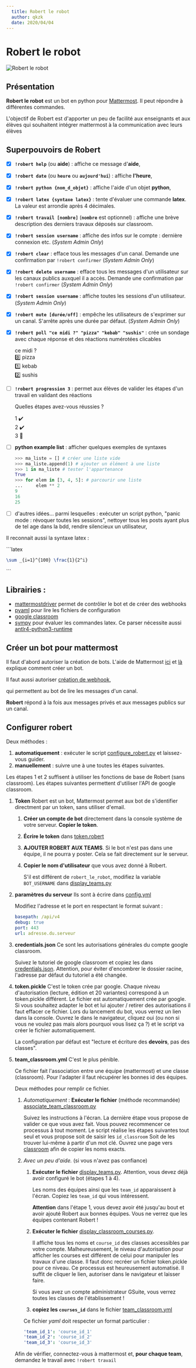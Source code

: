 ```yaml
---
  title: Robert le robot
  author: qkzk
  date: 2020/04/04
---
```


# Robert le robot

![Robert le robot](./img/robert_le_robot.png)

## Présentation

**Robert le robot** est un bot en python pour [Mattermost](https://mattermost.org).
Il peut répondre à différentes commandes.

L'objectif de Robert est d'apporter un peu de facilité aux enseignants et aux
élèves qui souhaitent intégrer mattermost à la communication avec leurs élèves

## Superpouvoirs de Robert


* [x] **`!robert help`** (ou **aide**) : affiche ce message d'**aide**,
* [x] **`!robert date`** (ou **`heure`** ou **`aujourd'hui`**) : affiche **l'heure**,
* [x] **`!robert python {nom_d_objet}`** : affiche l'aide d'un objet **python**,
* [x] **`!robert latex {syntaxe latex}`** : tente d'évaluer une commande **latex**. La valeur est arrondie après 4 décimales.
* [x] **`!robert travail [nombre]`** (**`nombre`** est optionnel) : affiche une brève description des derniers travaux déposés sur classroom.
* [x] **`!robert session username`** : affiche des infos sur le compte : dernière connexion etc. (_System Admin Only_)
* [x] **`!robert clear`** : efface tous les messages d'un canal. Demande une confirmation par `!robert confirmer` (_System Admin Only_)
* [x] **`!robert delete username`** : efface tous les messages d'un utilisateur sur les canaux publics auxquel il a accès. Demande une confirmation par `!robert confirmer` (_System Admin Only_)
* [x] **`!robert session username`** : affiche toutes les sessions d'un utilisateur. (_System Admin Only_)
* [x] **`!robert mute [durée/off]`** : empêche les utilisateurs de s'exprimer sur un canal. S'arrête après une durée par défaut. (_System Admin Only_)
* [x] **`!robert poll "ce midi ?" "pizza" "kebab" "sushis"`** : crée un sondage avec chaque réponse et des réactions numérotées clicables

    ce midi ?\
    :zero: pizza\
    :one: kebab\
    :two: sushis

* [ ] **`!robert progression 3`** : permet aux élèves de valider les étapes d'un travail en validant des réactions

    Quelles étapes avez-vous réussies ?

    1 :heavy_check_mark:\
    2 :heavy_check_mark:\
    3 :checkered_flag:

* [ ] **python example list** : afficher quelques exemples de syntaxes

    ```python
    >>> ma_liste = [] # créer une liste vide
    >>> ma_liste.append(1) # ajouter un élément à une liste
    >>> 1 in ma_liste # tester l'appartenance
    True
    >>> for elem in [3, 4, 5]: # parcourir une liste
    ...     elem ** 2
    9
    16
    25
    ```
* [ ] d'autres idées... parmi lesquelles : exécuter un script python, "panic mode : révoquer toutes les sessions", nettoyer tous les posts ayant plus de tel age dans la bdd, rendre silencieux un utilisateur,

Il reconnait aussi la syntaxe latex :

\`\`\`latex
```latex
\sum _{i=1}^{100} \frac{1}{2^i}
```
\`\`\`


## Librairies :

* [mattermostdriver](https://github.com/Vaelor/python-mattermost-driver) permet de contrôler le bot et de créer des webhooks
* [pyaml](https://pypi.org/project/PyYAML/) pour lire les fichiers de configuration
* [google classroom](https://developers.google.com/classroom/quickstart/python)
* [sympy](https://www.sympy.org/en/index.html) pour évaluer les commandes latex. Ce parser nécessite aussi [antlr4-python3-runtime](https://pypi.org/project/antlr4-python3-runtime/)


## Créer un bot pour mattermost

Il faut d'abord autoriser la création de bots.
L'aide de Mattermost [ici](https://docs.mattermost.com/developer/bot-accounts.html)  et [là](https://docs.mattermost.com/developer/bot-accounts.html#bot-account-creation) explique comment créer un bot.

Il faut aussi autoriser [création de webhook](https://docs.mattermost.com/developer/webhooks-outgoing.html),

qui permettent au bot de lire les messages d'un canal.

**Robert** répond à la fois aux messages privés et aux messages publics sur un canal.

## Configurer robert

Deux méthodes :

1. **automatiquement** : exécuter le script [configure_robert.py](./configure_robert.py) et laissez-vous guider.
2. **manuellement** : suivre une à une toutes les étapes suivantes.

Les étapes 1 et 2 suffisent à utiliser les fonctions de base de Robert (sans classroom).
Les étapes suivantes permettent d'utiliser l'API de google classroom.


1. **Token** Robert est un bot, Mattermost permet aux bot de s'identifier directment par un token, sans utiliser d'email.

    1. **Créer un compte de bot** directement dans la console système de votre serveur. **Copier le token**.
    2. **Écrire le token** dans [token.robert](./config/token.robert)
    3. **AJOUTER ROBERT AUX TEAMS**. Si le bot n'est pas dans une équipe, il ne pourra y poster. Cela se fait directement sur le serveur.
    4. **Copier le nom d'utilisateur** que vous avez donné à Robert.

       S'il est différent de `robert_le_robot`, modifiez la variable `BOT_USERNAME` dans [display_teams.py](./display_teams.py)

2. **paramètres du serveur** Ils sont à écrire dans [config.yml](./config/config.yml)

    Modifiez l'adresse et le port en respectant le format suivant :

    ~~~yaml
    basepath: /api/v4
    debug: true
    port: 443
    url: adresse.du.serveur
    ~~~

3. **credentials.json** Ce sont les autorisations générales du compte google classroom.

    Suivez le tutoriel de google classroom et copiez les dans [credentials.json](./config/credentials.json).
    Attention, pour éviter d'encombrer le dossier racine, l'adresse par défaut du tutoriel a été changée.

4. **token.pickle** C'est le token crée par google. Chaque niveau d'autorisation (lecture, édition et 20 variantes) correspond à un token.pickle différent. Le fichier est automatiquement crée par google. Si vous souhaitez adapter le bot et lui ajouter / retirer des autorisations il faut effacer ce fichier. Lors du lancement du bot, vous verrez un lien dans la console. Ouvrez le dans le navigateur,
cliquez oui (ou non si vous ne voulez pas mais alors pourquoi vous lisez ça ?) et le script va créer le fichier automatiquement.

    La configuration par défaut est "lecture et écriture des **devoirs**, pas des classes".

5. **team_classroom.yml** C'est le plus pénible.

    Ce fichier fait l'association entre une équipe (mattermost) et une classe (classroom).
    Pour l'adapter il faut récupérer les bonnes id des équipes.

    Deux méthodes pour remplir ce fichier.

    1. _Automatiquement_ : **Exécuter le fichier** (méthode recommandée) [associate_team_classroom.py](.\associate_team_classroom.py)

        Suivez les instructions à l'écran. La dernière étape vous propose de valider ce que vous avez fait.
        Vous pouvez recommencer ce processus à tout moment.
        Le script réalise les étapes suivantes tout seul et vous propose soit de saisir les `id_classroom`
        Soit de les trouver lui-même à partir d'un mot clé. Ouvrez une page vers [classroom](https://classroom.google.com) afin de copier les noms exacts.


    2. _Avec un peu d'aide._ (si vous n'avez pas confiance)

        1. **Exécuter le fichier** [display_teams.py](.\display_teams.py). Attention, vous devez déjà avoir configuré le bot (étapes 1 à 4).

            Les noms des équipes ainsi que les `team_id` apparaissent à l'écran. Copiez les `team_id` qui vous intéressent.

            **Attention** dans l'étape 1, vous devez avoir été jusqu'au bout et avoir ajouté Robert aux bonnes équipes. Vous ne verrez que les équipes contenant Robert !

        2. **Exécuter le fichier** [display_classroom_courses.py](.\display_classroom_courses.py).

            Il affiche tous les noms et `course_id` des classes accessibles par votre compte.
            Malheureusement, le niveau d'autorisation pour afficher les courses est différent de celui pour manipuler
            les travaux d'une classe. Il faut donc recréer un fichier token.pickle pour ce niveau.
            Ce processus est heureusement automatisé. Il suffit de cliquer le lien, autoriser dans le navigateur et laisser faire.

            Si vous avez un compte administrateur GSuite, vous verrez toutes les classes de l'établissement !

        3. **copiez les `courses_id`** dans le fichier [team_classroom.yml](`team_classroom.yml`)

          Ce fichier _yaml_ doit respecter un format particulier :

          ```yaml
          'team_id_1': 'course_id_1'
          'team_id_2': 'course_id_2'
          'team_id_3': 'course_id_3'
          ```

      Afin de vérifier, connectez-vous à mattermost et, **pour chaque team**, demandez le travail avec `!robert travail`
